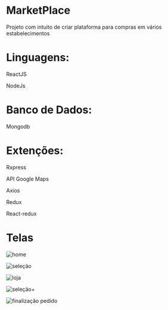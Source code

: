 # MarketPlace
Projeto com intuito de criar plataforma para compras em vários estabelecimentos 

# Linguagens:

ReactJS

NodeJs

# Banco de Dados:

Mongodb

# Extenções:

Rxpress

API Google Maps

Axios

Redux

React-redux

# Telas 

![home](https://user-images.githubusercontent.com/57717982/130448330-36a52050-824c-4c5b-bd90-88fc51c41631.PNG)

![seleção](https://user-images.githubusercontent.com/57717982/130448359-9a0ab851-fd79-4d68-ad61-eeb64a7c72e0.PNG)

![loja](https://user-images.githubusercontent.com/57717982/130448384-3b0d5605-1594-4e39-96cb-a64420f9348e.PNG)

![seleção+](https://user-images.githubusercontent.com/57717982/130448416-8fdeb2e0-dbf4-49c5-af13-8e1ffb459956.PNG)

![finalização pedido](https://user-images.githubusercontent.com/57717982/130448435-468c2f4f-82a6-4f7c-ac08-57ae40a04551.PNG)



